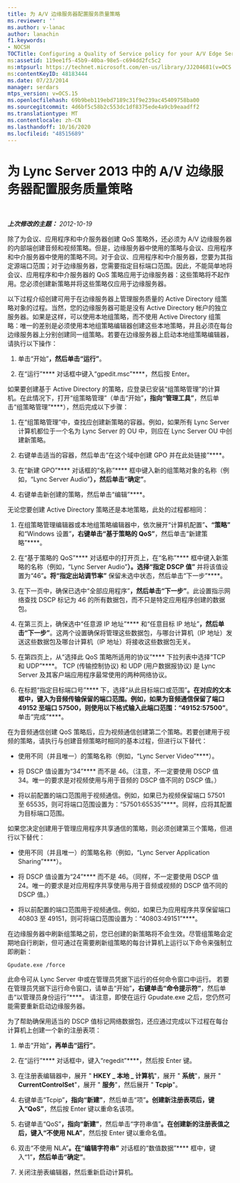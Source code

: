 ```yaml
---
title: 为 A/V 边缘服务器配置服务质量策略
ms.reviewer: ''
ms.author: v-lanac
author: lanachin
f1.keywords:
- NOCSH
TOCTitle: Configuring a Quality of Service policy for your A/V Edge Servers
ms:assetid: 119ee1f5-45b9-40ba-98e5-c694dd2fc5c2
ms:mtpsurl: https://technet.microsoft.com/en-us/library/JJ204681(v=OCS.15)
ms:contentKeyID: 48183444
ms.date: 07/23/2014
manager: serdars
mtps_version: v=OCS.15
ms.openlocfilehash: 69b9beb119ebd7189c31f9e239ac45409758ba00
ms.sourcegitcommit: 4d6bf5c58b2c553dc1df8375ede4a9cb9eaadff2
ms.translationtype: MT
ms.contentlocale: zh-CN
ms.lasthandoff: 10/16/2020
ms.locfileid: "48515689"
---
```

# <a name="configuring-a-quality-of-service-policy-for-your-av-edge-servers-in-lync-server-2013"></a>为 Lync Server 2013 中的 A/V 边缘服务器配置服务质量策略

<div data-xmlns="http://www.w3.org/1999/xhtml">

<div class="topic" data-xmlns="http://www.w3.org/1999/xhtml" data-msxsl="urn:schemas-microsoft-com:xslt" data-cs="https://msdn.microsoft.com/">

<div data-asp="https://msdn2.microsoft.com/asp">



</div>

<div id="mainSection">

<div id="mainBody">

<span> </span>

_**上次修改的主题：** 2012-10-19_

除了为会议、应用程序和中介服务器创建 QoS 策略外，还必须为 A/V 边缘服务器的内部端创建音频和视频策略。但是，边缘服务器中使用的策略与会议、应用程序和中介服务器中使用的策略不同。对于会议、应用程序和中介服务器，您要为其指定源端口范围；对于边缘服务器，您需要指定目标端口范围。因此，不能简单地将会议、应用程序和中介服务器的 QoS 策略应用于边缘服务器：这些策略将不起作用。您必须创建新策略并将这些策略仅应用于边缘服务器。

以下过程介绍创建可用于在边缘服务器上管理服务质量的 Active Directory 组策略对象的过程。当然，您的边缘服务器可能是没有 Active Directory 帐户的独立服务器。如果是这样，可以使用本地组策略，而不使用 Active Directory 组策略：唯一的差别是必须使用本地组策略编辑器创建这些本地策略，并且必须在每台边缘服务器上分别创建同一组策略。若要在边缘服务器上启动本地组策略编辑器，请执行以下操作：

1.  单击“开始”****，然后单击“运行”****。

2.  在“运行”**** 对话框中键入“gpedit.msc”****，然后按 Enter。

如果要创建基于 Active Directory 的策略，应登录已安装“组策略管理”的计算机。在此情况下，打开“组策略管理”（单击“开始”****，指向“管理工具”****，然后单击“组策略管理”****），然后完成以下步骤：

1.  在“组策略管理”中，查找应创建新策略的容器。例如，如果所有 Lync Server 计算机都位于一个名为 Lync Server 的 OU 中，则应在 Lync Server OU 中创建新策略。

2.  右键单击适当的容器，然后单击“在这个域中创建 GPO 并在此处链接”****。

3.  在“新建 GPO”**** 对话框的“名称”**** 框中键入新的组策略对象的名称（例如，“Lync Server Audio”****），然后单击“确定”****。

4.  右键单击新创建的策略，然后单击“编辑”****。

无论您要创建 Active Directory 策略还是本地策略，此处的过程都相同：

1.  在组策略管理编辑器或本地组策略编辑器中，依次展开“计算机配置”****、“策略”**** 和“Windows 设置”****，右键单击“基于策略的 QoS”****，然后单击“新建策略”****。

2.  在“基于策略的 QoS”**** 对话框中的打开页上，在“名称”**** 框中键入新策略的名称（例如，“Lync Server Audio”****）。选择“指定 DSCP 值”**** 并将该值设置为“46”****。将“指定出站调节率”**** 保留未选中状态，然后单击“下一步”****。

3.  在下一页中，确保已选中“全部应用程序”****，然后单击“下一步”****。此设置指示网络查找 DSCP 标记为 46 的所有数据包，而不只是特定应用程序创建的数据包。

4.  在第三页上，确保选中“任意源 IP 地址”**** 和“任意目标 IP 地址”****，然后单击“下一步”****。这两个设置确保将管理这些数据包，与哪台计算机（IP 地址）发送这些数据包及哪台计算机（IP 地址）将接收这些数据包无关。

5.  在第四页上，从“选择此 QoS 策略所适用的协议”**** 下拉列表中选择“TCP 和 UDP”****。 TCP (传输控制协议) 和 UDP (用户数据报协议) 是 Lync Server 及其客户端应用程序最常使用的两种网络协议。

6.  在标题“指定目标端口号”**** 下，选择“从此目标端口或范围”****。在对应的文本框中，键入为音频传输保留的端口范围。例如，如果为音频通信保留了端口 49152 至端口 57500，则使用以下格式输入此端口范围：“49152:57500”****。单击“完成”****。

在为音频通信创建 QoS 策略后，应为视频通信创建第二个策略。若要创建用于视频的策略，请执行与创建音频策略时相同的基本过程，但进行以下替代：

  - 使用不同（并且唯一）的策略名称（例如，“Lync Server Video”****）。

  - 将 DSCP 值设置为“34”**** 而不是 46。（注意，不一定要使用 DSCP 值 34。唯一的要求是对视频使用与用于音频的 DSCP 值不同的 DSCP 值。）

  - 将以前配置的端口范围用于视频通信。例如，如果已为视频保留端口 57501 至 65535，则可将端口范围设置为：“57501:65535”****。同样，应将其配置为目标端口范围。

如果您决定创建用于管理应用程序共享通信的策略，则必须创建第三个策略，但进行以下替代：

  - 使用不同（并且唯一）的策略名称（例如，“Lync Server Application Sharing”****）。

  - 将 DSCP 值设置为“24”**** 而不是 46。（同样，不一定要使用 DSCP 值 24。唯一的要求是对应用程序共享使用与用于音频或视频的 DSCP 值不同的 DSCP 值。）

  - 将以前配置的端口范围用于视频通信。例如，如果已为应用程序共享保留端口 40803 至 49151，则可将端口范围设置为：“40803:49151”****。

在边缘服务器中刷新组策略之前，您已创建的新策略将不会生效。尽管组策略会定期地自行刷新，但可通过在需要刷新组策略的每台计算机上运行以下命令来强制立即刷新：

    Gpudate.exe /force

此命令可从 Lync Server 中或在管理员凭据下运行的任何命令窗口中运行。 若要在管理员凭据下运行命令窗口，请单击“开始”****，右键单击“命令提示符”****，然后单击“以管理员身份运行”****。 请注意，即使在运行 Gpudate.exe 之后，您仍然可能需要重新启动边缘服务器。

为了帮助确保用适当的 DSCP 值标记网络数据包，还应通过完成以下过程在每台计算机上创建一个新的注册表项：

1.  单击“开始”****，再单击“运行”****。

2.  在“运行”**** 对话框中，键入“regedit”****，然后按 Enter 键。

3.  在注册表编辑器中，展开 " **HKEY \_ 本地 \_ 计算机**"，展开 " **系统**"，展开 " **CurrentControlSet**"，展开 " **服务**"，然后展开 " **Tcpip**"。

4.  右键单击“Tcpip”****，指向“新建”****，然后单击“项”****。创建新注册表项后，键入“QoS”****，然后按 Enter 键以重命名该项。

5.  右键单击“QoS”****，指向“新建”****，然后单击“字符串值”****。在创建新的注册表值之后，键入“不使用 NLA”****，然后按 Enter 键以重命名值。

6.  双击“不使用 NLA”****。在“编辑字符串”**** 对话框的“数值数据”**** 框中，键入“1”****，然后单击“确定”****。

7.  关闭注册表编辑器，然后重新启动计算机。

</div>

<span> </span>

</div>

</div>

</div>

